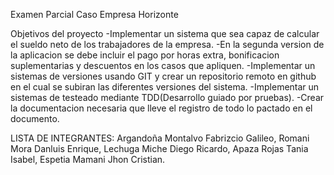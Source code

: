 Examen Parcial Caso Empresa Horizonte

Objetivos del proyecto 
-Implementar un sistema que sea capaz de calcular el sueldo neto de los trabajadores de la empresa.
-En la segunda version de la aplicacion se debe incluir el pago por horas extra, bonificacion suplementarias y descuentos en los casos que apliquen.
-Implementar un sistemas de versiones usando GIT y crear un repositorio remoto en github en el cual se subiran las diferentes versiones del sistema.
-Implementar un sistemas de testeado mediante TDD(Desarrollo guiado por pruebas).
-Crear la documentacion necesaria que lleve el registro de todo lo pactado en el documento.

LISTA DE INTEGRANTES:
Argandoña Montalvo Fabrizcio Galileo,
Romani Mora Danluis Enrique, 
Lechuga Miche Diego Ricardo,
Apaza Rojas Tania Isabel,
Espetia Mamani Jhon Cristian.
